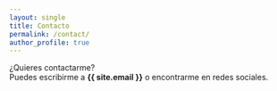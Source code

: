 ```yaml
---
layout: single
title: Contacto
permalink: /contact/
author_profile: true
---
```


¿Quieres contactarme?  
Puedes escribirme a **{{ site.email }}** o encontrarme en redes sociales.
